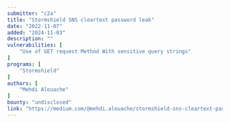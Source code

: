 ```yaml
---
submitter: "c2a"
title: "Stormshield SNS cleartext password leak"
date: "2022-11-07"
added: "2024-11-03"
description: ""
vulnerabilities: [
    "Use of GET request Method With sensitive query strings"
]
programs: [
    "Stormshield"
]
authors: [
    "Mehdi Alouache"
]
bounty: "undisclosed"
link: "https://medium.com/@mehdi.alouache/stormshield-sns-cleartext-password-leak-b436ef312fe9"
---
```




